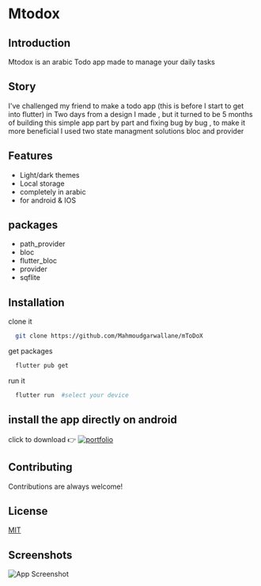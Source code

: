 
# Mtodox
## Introduction

Mtodox is an arabic Todo app made to manage your daily tasks 

## Story

I've challenged my friend to make a todo app (this is before I start to get into flutter)
in Two days from a design I made , but it turned to be 5 months of building this simple app part by part and fixing bug by bug ,
to make it more beneficial I used two state managment solutions bloc and provider

## Features
- Light/dark themes
- Local storage
- completely in arabic
- for android & IOS

## packages
- path_provider
- bloc
- flutter_bloc
- provider
- sqflite

## Installation
clone it

```bash
  git clone https://github.com/Mahmoudgarwallane/mToDoX
```
get packages

```bash
  flutter pub get
```
run it 

```bash
  flutter run  #select your device
```
    
## install the app directly on android
click  to download 👉
[![portfolio](https://img.shields.io/badge/Android-3DDC84?style=for-the-badge&logo=android&logoColor=white)](https://www.mediafire.com/file/crb7bd75h8lh90r/mtodox.apk/file)


## Contributing

Contributions are always welcome!


## License
[MIT](https://choosealicense.com/licenses/mit/)


## Screenshots
![App Screenshot](https://user-images.githubusercontent.com/68555232/144511889-9e7ff545-b523-4a2f-a4a9-3fea58330e20.png)

